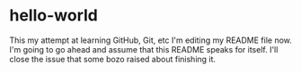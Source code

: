 hello-world
===========

This my attempt at learning GitHub, Git, etc
I'm editing my README file now.  I'm going to go ahead and assume that this README speaks for itself.  I'll close the issue that some bozo raised about finishing it.
